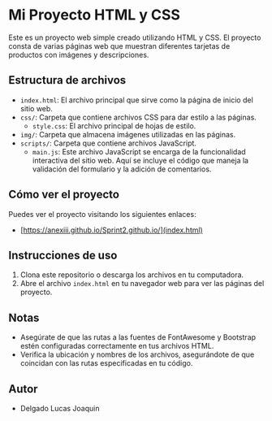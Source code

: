 # Mi Proyecto HTML y CSS

Este es un proyecto web simple creado utilizando HTML y CSS. El proyecto consta de varias páginas web que muestran diferentes tarjetas de productos con imágenes y descripciones.

## Estructura de archivos

- `index.html`: El archivo principal que sirve como la página de inicio del sitio web.
- `css/`: Carpeta que contiene archivos CSS para dar estilo a las páginas.
  - `style.css`: El archivo principal de hojas de estilo.
- `img/`: Carpeta que almacena imágenes utilizadas en las páginas.
- `scripts/`: Carpeta que contiene archivos JavaScript.
  - `main.js`: Este archivo JavaScript se encarga de la funcionalidad interactiva del sitio web. Aquí se    incluye el código que maneja la validación del formulario y la adición de comentarios.


## Cómo ver el proyecto

Puedes ver el proyecto visitando los siguientes enlaces:

- [https://anexiii.github.io/Sprint2.github.io/](index.html)


## Instrucciones de uso

1. Clona este repositorio o descarga los archivos en tu computadora.
2. Abre el archivo `index.html` en tu navegador web para ver las páginas del proyecto.

## Notas

- Asegúrate de que las rutas a las fuentes de FontAwesome y Bootstrap estén configuradas correctamente en tus archivos HTML.
- Verifica la ubicación y nombres de los archivos, asegurándote de que coincidan con las rutas especificadas en tu código.

## Autor

- Delgado Lucas Joaquin
